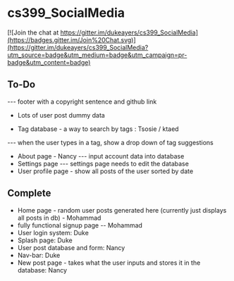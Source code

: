 # cs399_SocialMedia

[![Join the chat at https://gitter.im/dukeayers/cs399_SocialMedia](https://badges.gitter.im/Join%20Chat.svg)](https://gitter.im/dukeayers/cs399_SocialMedia?utm_source=badge&utm_medium=badge&utm_campaign=pr-badge&utm_content=badge)

To-Do
-----

--- footer with a copyright sentence and github link


- Lots of user post dummy data

- Tag database - a way to search by tags : Tsosie / ktaed

--- when the user types in a tag, show a drop down of tag suggestions

- About page - Nancy
--- input account data into database
- Settings page
--- settings page needs to edit the database
- User profile page - show all posts of the user sorted by date

Complete
--------
- Home page - random user posts generated here (currently just displays all posts in db) - Mohammad
- fully functional signup page -- Mohammad
- User login system: Duke
- Splash page: Duke
- User post database and form: Nancy
- Nav-bar: Duke
- New post page - takes what the user inputs and stores it in the database: Nancy 
